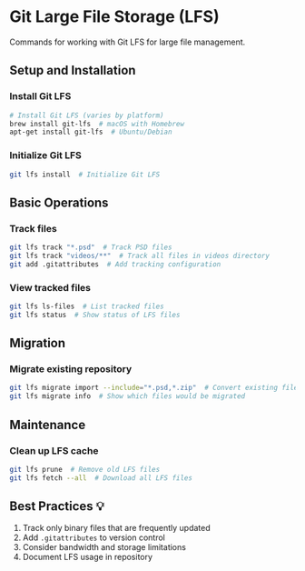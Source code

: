 # Git Large File Storage (LFS)

Commands for working with Git LFS for large file management.

## Setup and Installation

### Install Git LFS
```bash
# Install Git LFS (varies by platform)
brew install git-lfs  # macOS with Homebrew
apt-get install git-lfs  # Ubuntu/Debian
```

### Initialize Git LFS
```bash
git lfs install  # Initialize Git LFS
```

## Basic Operations

### Track files
```bash
git lfs track "*.psd"  # Track PSD files
git lfs track "videos/**"  # Track all files in videos directory
git add .gitattributes  # Add tracking configuration
```

### View tracked files
```bash
git lfs ls-files  # List tracked files
git lfs status  # Show status of LFS files
```

## Migration

### Migrate existing repository
```bash
git lfs migrate import --include="*.psd,*.zip"  # Convert existing files to LFS
git lfs migrate info  # Show which files would be migrated
```

## Maintenance

### Clean up LFS cache
```bash
git lfs prune  # Remove old LFS files
git lfs fetch --all  # Download all LFS files
```

## Best Practices 💡

1. Track only binary files that are frequently updated
2. Add `.gitattributes` to version control
3. Consider bandwidth and storage limitations
4. Document LFS usage in repository